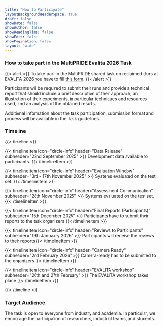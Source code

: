 ```yaml
---
title: "How to Participate"
layoutBackgroundHeaderSpace: true
draft: false
showDate: false
showAuthor: false
showReadingTime: false
showEdit: false
showPagination: false
layout: "wide"
---
```

<style>
.prose, .prose-lg {
    max-width: none !important;
}
.container {
    max-width: 95vw !important;
}
</style>

### How to take part in the MultiPRIDE Evalita 2026 Task
{{< alert >}}
To take part in the MultiPRIDE shared task on reclaimed slurs at EVALITA 2026 you have to fill [this form](https://docs.google.com/forms/d/1HfRHKf2SbOoNGP68YI_j-ySXO-lzopVHuKgYQ8ABSXc/).
{{< /alert >}}

Participants will be required to submit their runs and provide a technical report that should include a brief description of their approach, an illustration of their experiments, in particular techniques and resources used, and an analysis of the obtained results.

Additional information about the task participation, submission format and process will be available in the Task guidelines.

### Timeline
{{< timeline >}}

{{< timelineItem icon="circle-info" header="Data Release" subheader="22nd September 2025" >}}
Development data available to participants.
{{< /timelineItem >}}


{{< timelineItem icon="circle-info" header="Evaluation Window" subheader="3rd - 17th November 2025" >}}
Systems evaluated on the test set.
{{< /timelineItem >}}

{{< timelineItem icon="circle-info" header="Assessment Communication" subheader="28th November 2025" >}}
Systems evaluated on the test set.
{{< /timelineItem >}}

{{< timelineItem icon="circle-info" header="Final Reports (Participants)" subheader="15th December 2025" >}}
Participants have to submit their reports to the task organizers
{{< /timelineItem >}}


{{< timelineItem icon="circle-info" header="Reviews to Participants" subheader="19th Januaary 2026" >}}
Participants will receive the reviews to their reports
{{< /timelineItem >}}

{{< timelineItem icon="circle-info" header="Camera Ready" subheader="2nd February 2026" >}}
Camera-ready has to be submitted to the organizers
{{< /timelineItem >}}

{{< timelineItem icon="circle-info" header="EVALITA workshop" subheader="26th and 27th February" >}}
The EVALITA workshop takes place
{{< /timelineItem >}}

{{< /timeline >}}

### Target Audience

The task is open to everyone from industry and academia. In particular, we encourage the participation of researchers, industrial teams, and students. 